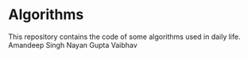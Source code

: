 # Algorithms
This repository contains the code of some algorithms used in daily life.
Amandeep Singh
Nayan Gupta
Vaibhav
